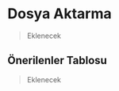 <!-- NOTLAR
 - Bu kategoride lokal ve bulut tabanlı uygulamalar ayrı ayrı eklenebilir- tek bir tabloda belirtilebilir ancak lokal ve bulut tabanlı uygulamaların farkı anlatılmalıdır.
 - Tablo eklemeyi unutmayın
 - Uygun görseller eklemeyi unutmayın.
 - İçerik kuralları ve ekleme yapmak sayfalarını ziyaret edebilirsiniz -->

# Dosya Aktarma

> Eklenecek

## Önerilenler Tablosu

> Eklenecek
